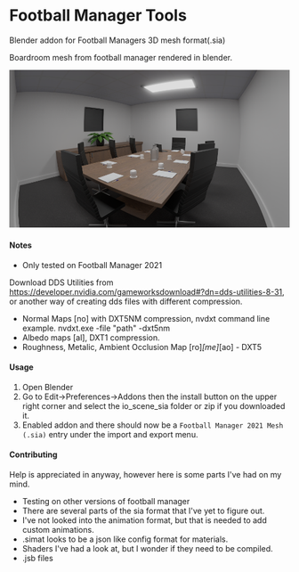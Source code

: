 # Football Manager Tools

Blender addon for Football Managers 3D mesh format(.sia)

Boardroom mesh from football manager rendered in blender.

<img src="images/boardroom.png" />

#### Notes
- Only tested on Football Manager 2021

Download DDS Utilities from https://developer.nvidia.com/gameworksdownload#?dn=dds-utilities-8-31, or another way of creating dds files with
different compression.
- Normal Maps [no] with DXT5NM compression, nvdxt command line example. 
nvdxt.exe -file "path" -dxt5nm
- Albedo maps [al], DXT1 compression.
- Roughness, Metalic, Ambient Occlusion Map [ro]_[me]_[ao] - DXT5 

#### Usage
1. Open Blender
2. Go to Edit->Preferences->Addons then the install button on the upper right corner and select the io_scene_sia folder or zip if you downloaded it.
3. Enabled addon and there should now be a `Football Manager 2021 Mesh (.sia)` entry under the import and export menu.

#### Contributing
Help is appreciated in anyway, however here is some parts I've had on my mind.
- Testing on other versions of football manager
- There are several parts of the sia format that I've yet to figure out.
- I've not looked into the animation format, but that is needed to add custom animations.
- .simat looks to be a json like config format for materials.
- Shaders I've had a look at, but I wonder if they need to be compiled.
- .jsb files
